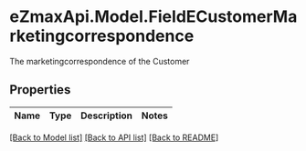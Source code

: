 # eZmaxApi.Model.FieldECustomerMarketingcorrespondence
The marketingcorrespondence of the Customer

## Properties

Name | Type | Description | Notes
------------ | ------------- | ------------- | -------------

[[Back to Model list]](../README.md#documentation-for-models) [[Back to API list]](../README.md#documentation-for-api-endpoints) [[Back to README]](../README.md)

